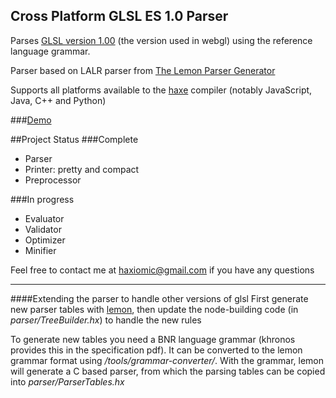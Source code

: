 Cross Platform GLSL ES 1.0 Parser
------

Parses [GLSL version 1.00](https://www.khronos.org/files/opengles_shading_language.pdf) (the version used in webgl) using the reference language grammar.

Parser based on LALR parser from [The Lemon Parser Generator](http://www.hwaci.com/sw/lemon/)

Supports all platforms available to the [haxe](haxe.org) compiler (notably JavaScript, Java, C++ and Python)

###[Demo](http://haxiomic.github.io/haxe-glsl-parser/)

##Project Status
###Complete
- Parser
- Printer: pretty and compact
- Preprocessor

###In progress
- Evaluator
- Validator
- Optimizer
- Minifier

Feel free to contact me at haxiomic@gmail.com if you have any questions


------
####Extending the parser to handle other versions of glsl
First generate new parser tables with [lemon](http://www.hwaci.com/sw/lemon/), then update the node-building code (in *parser/TreeBuilder.hx*) to handle the new rules

To generate new tables you need a BNR language grammar (khronos provides this in the specification pdf). It can be converted to the lemon grammar format using */tools/grammar-converter/*. With the grammar, lemon will generate a C based parser, from which the parsing tables can be copied into *parser/ParserTables.hx*